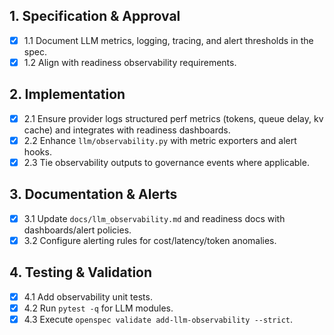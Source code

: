 ## 1. Specification & Approval

- [x] 1.1 Document LLM metrics, logging, tracing, and alert thresholds in the spec.
- [x] 1.2 Align with readiness observability requirements.

## 2. Implementation

- [x] 2.1 Ensure provider logs structured perf metrics (tokens, queue delay, kv cache) and integrates with readiness dashboards.
- [x] 2.2 Enhance `llm/observability.py` with metric exporters and alert hooks.
- [x] 2.3 Tie observability outputs to governance events where applicable.

## 3. Documentation & Alerts

- [x] 3.1 Update `docs/llm_observability.md` and readiness docs with dashboards/alert policies.
- [x] 3.2 Configure alerting rules for cost/latency/token anomalies.

## 4. Testing & Validation

- [x] 4.1 Add observability unit tests.
- [x] 4.2 Run `pytest -q` for LLM modules.
- [x] 4.3 Execute `openspec validate add-llm-observability --strict`.
